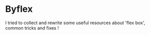 # Byflex
I tried to collect and rewrite some useful resources about 'flex box', common tricks and fixes !
